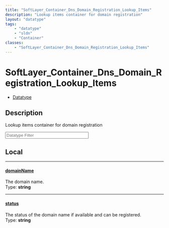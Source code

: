 ```yaml
---
title: "SoftLayer_Container_Dns_Domain_Registration_Lookup_Items"
description: "Lookup items container for domain registration"
layout: "datatype"
tags:
    - "datatype"
    - "sldn"
    - "Container"
classes:
    - "SoftLayer_Container_Dns_Domain_Registration_Lookup_Items"
---
```


# SoftLayer_Container_Dns_Domain_Registration_Lookup_Items
<div id='service-datatype'>
    <ul id='sldn-reference-tabs'>
        <li id='datatype'> <a href='/reference/datatypes/SoftLayer_Container_Dns_Domain_Registration_Lookup_Items' >Datatype</a></li>
    </ul>
</div>

## Description 


Lookup items container for domain registration 





<!-- Filer BEGIN -->
<div class="view-filters">
        <div class="clearfix">
            <div class="search-input-box">
                <input placeholder="Datatype Filter" onkeyup="titleSearch(inputId='prop-input', divId='properties', elementClass='prop-row')" 
                    type="text" id="prop-input" value="" size="30" maxlength="128" class="form-text">
            </div>
        </div>
</div>
<!-- Filer END -->

<div id="properties" class="content">
<div id="localProperties" class="prop-content" >

## Local
<div class="prop-row">

-----
[domainName]: #domainname
#### [domainName]
The domain name.  
<span class="type-label">Type: </span>**string**  



</div>
<div class="prop-row">

-----
[status]: #status
#### [status]
The status of the domain name if available and can be registered.  
<span class="type-label">Type: </span>**string**  



</div>
</div>
<!-- LOCAL PROPERTY END -->

</div>


